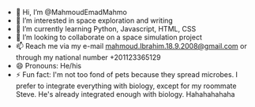 - 👋 Hi, I’m @MahmoudEmadMahmo
- 👀 I’m interested in space exploration and writing 
- 🌱 I’m currently learning Python, Javascript, HTML, CSS 
- 💞️ I’m looking to collaborate on a space simulation project 
- 📫 Reach me via my e-mail mahmoud.Ibrahim.18.9.2008@gmail.com or through my national number +201123365129
- 😄 Pronouns: He/his 
- ⚡ Fun fact:   I'm not too fond of  pets because they spread microbes. I prefer to integrate everything with biology, except for my roommate Steve. He's already integrated enough with biology. Hahahahahaha  

<!---
MahmoudEmadMahmo/MahmoudEmadMahmo is a ✨ special ✨ repository because its `README.md` (this file) appears on your GitHub profile.
You can click the Preview link to take a look at your changes.
--->

